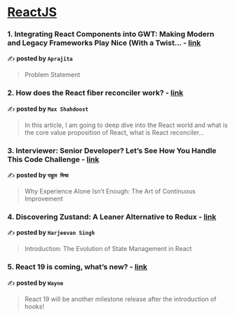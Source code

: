 
<h1><a href=https://medium.com/tag/reactjs/recommended target="_blank" rel="noopener noreferrer">ReactJS</a></h1>
<h3>1. Integrating React Components into GWT: Making Modern and Legacy Frameworks Play Nice (With a Twist… - <a href="https://medium.com/@stressed83/integrating-react-components-into-gwt-making-modern-and-legacy-frameworks-play-nice-with-a-twist-c07c4ea058be" target="_blank" rel="noopener noreferrer">link</a></h3>

✍️ **posted by `Aprajita`**

<blockquote>Problem Statement</blockquote>

<h3>2. How does the React fiber reconciler work? - <a href="https://medium.com/@maxtsh/how-does-the-react-fiber-reconciler-work-77c3650127da" target="_blank" rel="noopener noreferrer">link</a></h3>

✍️ **posted by `Max Shahdoost`**

<blockquote>In this article, I am going to deep dive into the React world and what is the core value proposition of React, what is React reconciler…</blockquote>

<h3>3. Interviewer: Senior Developer? Let’s See How You Handle This Code Challenge - <a href="https://medium.com/@rahuulmiishra/interviewer-senior-developer-lets-see-how-you-handle-this-code-challenge-496d6de9358a" target="_blank" rel="noopener noreferrer">link</a></h3>

✍️ **posted by `राहुल मिश्रा`**

<blockquote>Why Experience Alone Isn’t Enough: The Art of Continuous Improvement</blockquote>

<h3>4. Discovering Zustand: A Leaner Alternative to Redux - <a href="https://medium.com/@harjeevansingh01/discovering-zustand-a-leaner-alternative-to-redux-ed99fafa017c" target="_blank" rel="noopener noreferrer">link</a></h3>

✍️ **posted by `Harjeevan Singh`**

<blockquote>Introduction: The Evolution of State Management in React</blockquote>

<h3>5. React 19 is coming, what’s new? - <a href="https://medium.com/stackademic/react-19-is-coming-whats-new-79e2d4b948e4" target="_blank" rel="noopener noreferrer">link</a></h3>

✍️ **posted by `Wayne`**

<blockquote>React 19 will be another milestone release after the introduction of hooks!</blockquote>

